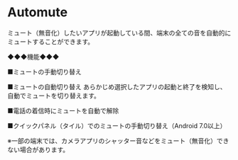 # Automute

ミュート（無音化）したいアプリが起動している間、端末の全ての音を自動的にミュートすることができます。


◆◆◆機能◆◆◆

■ミュートの手動切り替え

■ミュートの自動切り替え
あらかじめ選択したアプリの起動と終了を検知し、自動でミュートを切り替えます。

■電話の着信時にミュートを自動で解除

■クイックパネル（タイル）でのミュートの手動切り替え（Android 7.0以上）


※一部の端末では、カメラアプリのシャッター音などをミュート（無音化）できない場合があります。
